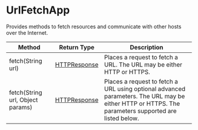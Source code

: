 # UrlFetchApp
Provides methods to fetch resources and communicate with other hosts over the Internet.

|Method|Return Type|Description|
|-|-|-
fetch(String url)|[HTTPResponse](./HTTPResponse)|Places a request to fetch a URL. The URL may be either HTTP or HTTPS.<br />
fetch(String url, Object params)|[HTTPResponse](./HTTPResponse)|Places a request to fetch a URL using optional advanced parameters. The URL may be either HTTP or HTTPS. The parameters supported are listed below.<br />
